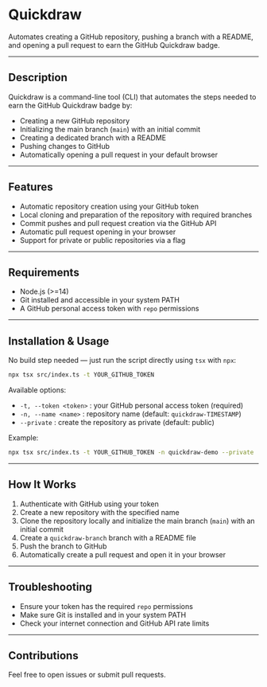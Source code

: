 # Quickdraw

Automates creating a GitHub repository, pushing a branch with a README, and opening a pull request to earn the GitHub Quickdraw badge.

---

## Description

Quickdraw is a command-line tool (CLI) that automates the steps needed to earn the GitHub Quickdraw badge by:

- Creating a new GitHub repository  
- Initializing the main branch (`main`) with an initial commit  
- Creating a dedicated branch with a README  
- Pushing changes to GitHub  
- Automatically opening a pull request in your default browser  

---

## Features

- Automatic repository creation using your GitHub token  
- Local cloning and preparation of the repository with required branches  
- Commit pushes and pull request creation via the GitHub API  
- Automatic pull request opening in your browser  
- Support for private or public repositories via a flag  

---

## Requirements

- Node.js (>=14)  
- Git installed and accessible in your system PATH  
- A GitHub personal access token with `repo` permissions  

---

## Installation & Usage

No build step needed — just run the script directly using `tsx` with `npx`:

```bash
npx tsx src/index.ts -t YOUR_GITHUB_TOKEN
````

Available options:

* `-t, --token <token>` : your GitHub personal access token (required)
* `-n, --name <name>` : repository name (default: `quickdraw-TIMESTAMP`)
* `--private` : create the repository as private (default: public)

Example:

```bash
npx tsx src/index.ts -t YOUR_GITHUB_TOKEN -n quickdraw-demo --private
```

---

## How It Works

1. Authenticate with GitHub using your token
2. Create a new repository with the specified name
3. Clone the repository locally and initialize the main branch (`main`) with an initial commit
4. Create a `quickdraw-branch` branch with a README file
5. Push the branch to GitHub
6. Automatically create a pull request and open it in your browser

---

## Troubleshooting

* Ensure your token has the required `repo` permissions
* Make sure Git is installed and in your system PATH
* Check your internet connection and GitHub API rate limits

---

## Contributions

Feel free to open issues or submit pull requests.

